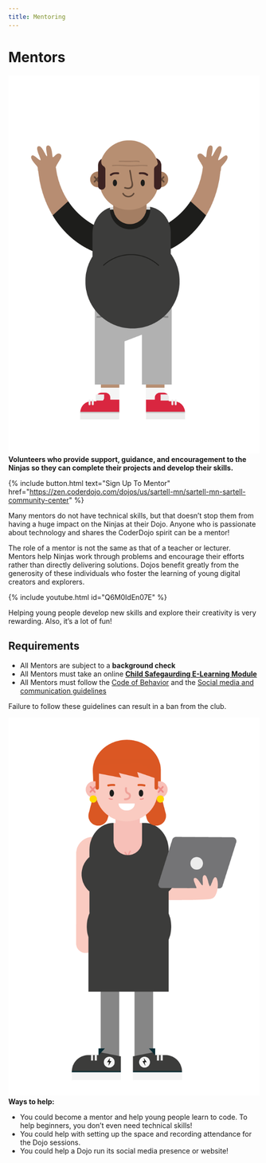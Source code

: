 ```yaml
---
title: Mentoring
---
```


# Mentors
![mentor](/img/CD-Character-Male-4-1.png#right)
**Volunteers who provide support, guidance, and encouragement to the Ninjas so they can complete their projects and develop their skills.**


{% include button.html text="Sign Up To Mentor" href="https://zen.coderdojo.com/dojos/us/sartell-mn/sartell-mn-sartell-community-center" %}

Many mentors do not have technical skills, but that doesn’t stop them from having a huge impact on the Ninjas at their Dojo. Anyone who is passionate about technology and shares the CoderDojo spirit can be a mentor!

The role of a mentor is not the same as that of a teacher or lecturer. Mentors help Ninjas work through problems and encourage their efforts rather than directly delivering solutions. Dojos benefit greatly from the generosity of these individuals who foster the learning of young digital creators and explorers.

{% include youtube.html id="Q6M0IdEn07E" %}

Helping young people develop new skills and explore their creativity is very rewarding. Also, it’s a lot of fun!

## Requirements
- All Mentors are subject to a **background check**
- All Mentors must take an online **[Child Safegaurding E-Learning Module](https://www.raspberrypi.org/safeguarding/e-learning-module/)**
- All Mentors must follow the [Code of Behavior](/resources/Raspberry_Pi_Foundation-safeguarding-code_of_behaviour.pdf) and
  the [Social media and communication guidelines](/resources/Social-media-and-communication-Guidelines1.pdf)

Failure to follow these guidelines can result in a ban from the club. 

![mentor](/img/CD-Character-Female-4-1.png#left)
**Ways to help:**
* You could become a mentor and help young people learn to code. To help beginners, you don’t even need technical skills!
* You could help with setting up the space and recording attendance for the Dojo sessions.
* You could help a Dojo run its social media presence or website!
